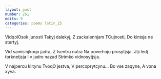```yaml
---
layout: post
number: 261
edits: 9
categories: poems latin_25
---
```


VidqolOsok junosti 
Takyj dalekyj,
Z zackalennjam
TCujnosti,
Do kintsja ne stertyj.

Vid samisinjkoqo jadra,
Z tsentru nutra
Na poverhnju prosytjsja.
JIji ledj torknetjsja
I v jadro nazad
Strimko vidnosytjsja.

V najpercu klitynu
TvoqO jestva,
V percoprytcynu...
Bo vse zaqyne,
A vona xyva.
